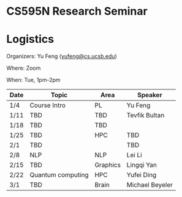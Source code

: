# CS595N Research Seminar

# Logistics
Organizers: Yu Feng (yufeng@cs.ucsb.edu)

Where: Zoom

When: Tue, 1pm-2pm


| Date  | Topic                                         | Area | Speaker |
|-------|-----------------------------------------------|--------|------|
| 1/4  | Course Intro   |   PL   |  Yu Feng    |
| 1/11  | TBD         |  TBD      |  Tevfik Bultan    |   
| 1/18  | TBD     |  TBD    |   
| 1/25  | TBD       |  HPC     |   TBD   |    
| 2/1 | TBD                   |      |   TBD   |    
| 2/8 | NLP                    |  NLP | Lei Li    | 
| 2/15 | TBD |  Graphics  |   Lingqi Yan   |   
| 2/22 | Quantum computing              | HPC        |   Yufei Ding   |    
| 3/1 | TBD            |   Brain    |   Michael Beyeler   |   
 

